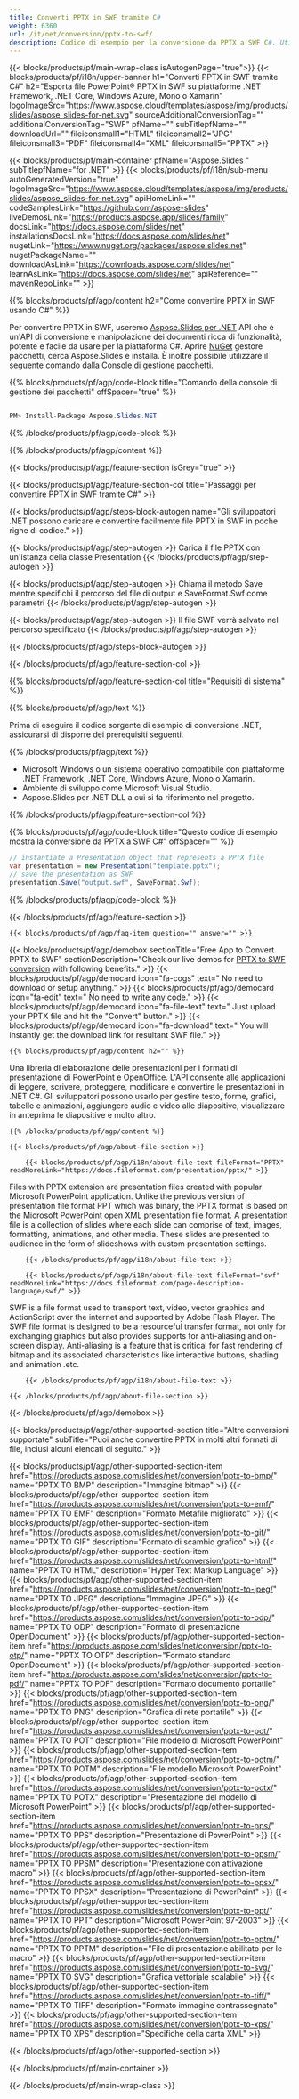 ```yaml
---
title: Converti PPTX in SWF tramite C#
weight: 6360
url: /it/net/conversion/pptx-to-swf/ 
description: Codice di esempio per la conversione da PPTX a SWF C#. Utilizzare il codice di esempio API per la conversione batch di file PPTX in SWF all'interno di VB.NET, Asp.NET o qualsiasi applicazione basata su .NET.
---
```


{{< blocks/products/pf/main-wrap-class isAutogenPage="true">}}
{{< blocks/products/pf/i18n/upper-banner h1="Converti PPTX in SWF tramite C#" h2="Esporta file PowerPoint® PPTX in SWF su piattaforme .NET Framework, .NET Core, Windows Azure, Mono o Xamarin" logoImageSrc="https://www.aspose.cloud/templates/aspose/img/products/slides/aspose_slides-for-net.svg" sourceAdditionalConversionTag="" additionalConversionTag="SWF" pfName="" subTitlepfName="" downloadUrl="" fileiconsmall1="HTML" fileiconsmall2="JPG" fileiconsmall3="PDF" fileiconsmall4="XML" fileiconsmall5="PPTX" >}}

{{< blocks/products/pf/main-container pfName="Aspose.Slides " subTitlepfName="for .NET" >}}
{{< blocks/products/pf/i18n/sub-menu autoGeneratedVersion="true" logoImageSrc="https://www.aspose.cloud/templates/aspose/img/products/slides/aspose_slides-for-net.svg" apiHomeLink="" codeSamplesLink="https://github.com/aspose-slides" liveDemosLink="https://products.aspose.app/slides/family" docsLink="https://docs.aspose.com/slides/net" installationsDocsLink="https://docs.aspose.com/slides/net" nugetLink="https://www.nuget.org/packages/aspose.slides.net" nugetPackageName="" downloadAsLink="https://downloads.aspose.com/slides/net" learnAsLink="https://docs.aspose.com/slides/net" apiReference="" mavenRepoLink="" >}}

{{% blocks/products/pf/agp/content h2="Come convertire PPTX in SWF usando C#" %}}

 Per convertire PPTX in SWF, useremo
 [Aspose.Slides per .NET](https://products.aspose.com/slides/net)
 API che è un'API di conversione e manipolazione dei documenti ricca di funzionalità, potente e facile da usare per la piattaforma C#. Aprire
 [NuGet](https://www.nuget.org/packages/aspose.slides.net)
 gestore pacchetti, cerca
 Aspose.Slides
 e installa. È inoltre possibile utilizzare il seguente comando dalla Console di gestione pacchetti.

{{% blocks/products/pf/agp/code-block title="Comando della console di gestione dei pacchetti" offSpacer="true" %}}

```cs

PM> Install-Package Aspose.Slides.NET

```

{{% /blocks/products/pf/agp/code-block %}}

{{% /blocks/products/pf/agp/content %}}

{{< blocks/products/pf/agp/feature-section isGrey="true" >}}


{{< blocks/products/pf/agp/feature-section-col title="Passaggi per convertire PPTX in SWF tramite C#" >}}

{{< blocks/products/pf/agp/steps-block-autogen name="Gli sviluppatori .NET possono caricare e convertire facilmente file PPTX in SWF in poche righe di codice." >}}

{{< blocks/products/pf/agp/step-autogen >}}
Carica il file PPTX con un'istanza della classe Presentation
{{< /blocks/products/pf/agp/step-autogen >}}

{{< blocks/products/pf/agp/step-autogen >}}
Chiama il metodo Save mentre specifichi il percorso del file di output e SaveFormat.Swf come parametri
{{< /blocks/products/pf/agp/step-autogen >}}

{{< blocks/products/pf/agp/step-autogen >}}
Il file SWF verrà salvato nel percorso specificato
{{< /blocks/products/pf/agp/step-autogen >}}

{{< /blocks/products/pf/agp/steps-block-autogen >}}

{{< /blocks/products/pf/agp/feature-section-col >}}

{{% blocks/products/pf/agp/feature-section-col title="Requisiti di sistema" %}}

{{% blocks/products/pf/agp/text %}}

 Prima di eseguire il codice sorgente di esempio di conversione .NET, assicurarsi di disporre dei prerequisiti seguenti.

{{% /blocks/products/pf/agp/text %}}

- Microsoft Windows o un sistema operativo compatibile con piattaforme .NET Framework, .NET Core, Windows Azure, Mono o Xamarin.
- Ambiente di sviluppo come Microsoft Visual Studio.
- Aspose.Slides per .NET DLL a cui si fa riferimento nel progetto.

{{% /blocks/products/pf/agp/feature-section-col %}}

{{% blocks/products/pf/agp/code-block title="Questo codice di esempio mostra la conversione da PPTX a SWF C#" offSpacer="" %}}

```cs
// instantiate a Presentation object that represents a PPTX file
var presentation = new Presentation("template.pptx");
// save the presentation as SWF
presentation.Save("output.swf", SaveFormat.Swf); 

```

{{% /blocks/products/pf/agp/code-block %}}

{{< /blocks/products/pf/agp/feature-section >}}

    {{< blocks/products/pf/agp/faq-item question="" answer="" >}}
 

<!-- aboutfile Starts -->

{{< blocks/products/pf/agp/demobox sectionTitle="Free App to Convert PPTX to SWF" sectionDescription="Check our live demos for [PPTX to SWF conversion](https://products.aspose.app/slides/conversion/pptx-to-swf) with following benefits." >}}
        {{< blocks/products/pf/agp/democard icon="fa-cogs" text=" No need to download or setup anything." >}}
        {{< blocks/products/pf/agp/democard icon="fa-edit" text=" No need to write any code." >}}
        {{< blocks/products/pf/agp/democard icon="fa-file-text" text=" Just upload your PPTX file and hit the \"Convert\" button." >}}
        {{< blocks/products/pf/agp/democard icon="fa-download" text=" You will instantly get the download link for resultant SWF file." >}}

    {{% blocks/products/pf/agp/content h2="" %}}

 Una libreria di elaborazione delle presentazioni per i formati di presentazione di PowerPoint e OpenOffice. L'API consente alle applicazioni di leggere, scrivere, proteggere, modificare e convertire le presentazioni in .NET C#. Gli sviluppatori possono usarlo per gestire testo, forme, grafici, tabelle e animazioni, aggiungere audio e video alle diapositive, visualizzare in anteprima le diapositive e molto altro.



    {{% /blocks/products/pf/agp/content %}}

    {{< blocks/products/pf/agp/about-file-section >}}

        {{< blocks/products/pf/agp/i18n/about-file-text fileFormat="PPTX" readMoreLink="https://docs.fileformat.com/presentation/pptx/" >}}
Files with PPTX extension are presentation files created with popular Microsoft PowerPoint application. Unlike the previous version of presentation file format PPT which was binary, the PPTX format is based on the Microsoft PowerPoint open XML presentation file format. A presentation file is a collection of slides where each slide can comprise of text, images, formatting, animations, and other media. These slides are presented to audience in the form of slideshows with custom presentation settings.

        {{< /blocks/products/pf/agp/i18n/about-file-text >}}

        {{< blocks/products/pf/agp/i18n/about-file-text fileFormat="swf" readMoreLink="https://docs.fileformat.com/page-description-language/swf/" >}}
SWF is a file format used to transport text, video, vector graphics and ActionScript over the internet and supported by Adobe Flash Player. The SWF file format is designed to be a resourceful transfer format, not only for exchanging graphics but also provides supports for anti-aliasing and on-screen display. Anti-aliasing is a feature that is critical  for fast rendering of bitmap and its associated characteristics like interactive buttons, shading and animation .etc.

        {{< /blocks/products/pf/agp/i18n/about-file-text >}}

    {{< /blocks/products/pf/agp/about-file-section >}}

{{< /blocks/products/pf/agp/demobox >}}

<!-- aboutfile Ends -->

{{< blocks/products/pf/agp/other-supported-section title="Altre conversioni supportate" subTitle="Puoi anche convertire PPTX in molti altri formati di file, inclusi alcuni elencati di seguito." >}}

{{< blocks/products/pf/agp/other-supported-section-item href="https://products.aspose.com/slides/net/conversion/pptx-to-bmp/" name="PPTX TO BMP" description="Immagine bitmap" >}}
{{< blocks/products/pf/agp/other-supported-section-item href="https://products.aspose.com/slides/net/conversion/pptx-to-emf/" name="PPTX TO EMF" description="Formato Metafile migliorato" >}}
{{< blocks/products/pf/agp/other-supported-section-item href="https://products.aspose.com/slides/net/conversion/pptx-to-gif/" name="PPTX TO GIF" description="Formato di scambio grafico" >}}
{{< blocks/products/pf/agp/other-supported-section-item href="https://products.aspose.com/slides/net/conversion/pptx-to-html/" name="PPTX TO HTML" description="Hyper Text Markup Language" >}}
{{< blocks/products/pf/agp/other-supported-section-item href="https://products.aspose.com/slides/net/conversion/pptx-to-jpeg/" name="PPTX TO JPEG" description="Immagine JPEG" >}}
{{< blocks/products/pf/agp/other-supported-section-item href="https://products.aspose.com/slides/net/conversion/pptx-to-odp/" name="PPTX TO ODP" description="Formato di presentazione OpenDocument" >}}
{{< blocks/products/pf/agp/other-supported-section-item href="https://products.aspose.com/slides/net/conversion/pptx-to-otp/" name="PPTX TO OTP" description="Formato standard OpenDocument" >}}
{{< blocks/products/pf/agp/other-supported-section-item href="https://products.aspose.com/slides/net/conversion/pptx-to-pdf/" name="PPTX TO PDF" description="Formato documento portatile" >}}
{{< blocks/products/pf/agp/other-supported-section-item href="https://products.aspose.com/slides/net/conversion/pptx-to-png/" name="PPTX TO PNG" description="Grafica di rete portatile" >}}
{{< blocks/products/pf/agp/other-supported-section-item href="https://products.aspose.com/slides/net/conversion/pptx-to-pot/" name="PPTX TO POT" description="File modello di Microsoft PowerPoint" >}}
{{< blocks/products/pf/agp/other-supported-section-item href="https://products.aspose.com/slides/net/conversion/pptx-to-potm/" name="PPTX TO POTM" description="File modello Microsoft PowerPoint" >}}
{{< blocks/products/pf/agp/other-supported-section-item href="https://products.aspose.com/slides/net/conversion/pptx-to-potx/" name="PPTX TO POTX" description="Presentazione del modello di Microsoft PowerPoint" >}}
{{< blocks/products/pf/agp/other-supported-section-item href="https://products.aspose.com/slides/net/conversion/pptx-to-pps/" name="PPTX TO PPS" description="Presentazione di PowerPoint" >}}
{{< blocks/products/pf/agp/other-supported-section-item href="https://products.aspose.com/slides/net/conversion/pptx-to-ppsm/" name="PPTX TO PPSM" description="Presentazione con attivazione macro" >}}
{{< blocks/products/pf/agp/other-supported-section-item href="https://products.aspose.com/slides/net/conversion/pptx-to-ppsx/" name="PPTX TO PPSX" description="Presentazione di PowerPoint" >}}
{{< blocks/products/pf/agp/other-supported-section-item href="https://products.aspose.com/slides/net/conversion/pptx-to-ppt/" name="PPTX TO PPT" description="Microsoft PowerPoint 97-2003" >}}
{{< blocks/products/pf/agp/other-supported-section-item href="https://products.aspose.com/slides/net/conversion/pptx-to-pptm/" name="PPTX TO PPTM" description="File di presentazione abilitato per le macro" >}}
{{< blocks/products/pf/agp/other-supported-section-item href="https://products.aspose.com/slides/net/conversion/pptx-to-svg/" name="PPTX TO SVG" description="Grafica vettoriale scalabile" >}}
{{< blocks/products/pf/agp/other-supported-section-item href="https://products.aspose.com/slides/net/conversion/pptx-to-tiff/" name="PPTX TO TIFF" description="Formato immagine contrassegnato" >}}
{{< blocks/products/pf/agp/other-supported-section-item href="https://products.aspose.com/slides/net/conversion/pptx-to-xps/" name="PPTX TO XPS" description="Specifiche della carta XML" >}}

{{< /blocks/products/pf/agp/other-supported-section >}}

{{< /blocks/products/pf/main-container >}}
    
{{< /blocks/products/pf/main-wrap-class >}}